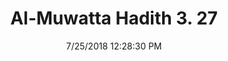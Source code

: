 ---
title        : "Al-Muwatta Hadith 3. 27"
date         : 7/25/2018 12:28:30 PM
draft        : false
type         : "hadith"
layout       : "hadith"
BookCode     : "AMH"
VolumeNumber : "3"
HadithNumber : "27"
categories  :  ["Prayer - The Recitation of Qur'an in the Maghrib and Isha Prayers"]
---